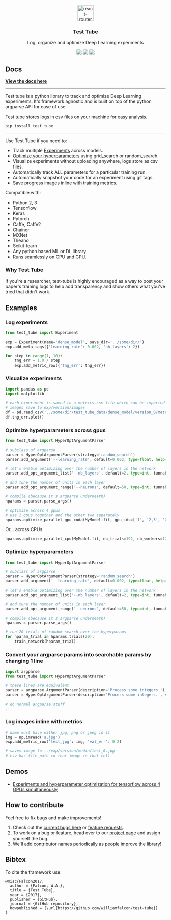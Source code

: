 <p align="center">
  <a href="https://williamfalcon.github.io/test-tube/">
    <img alt="react-router" src="https://raw.githubusercontent.com/williamfalcon/test-tube/master/imgs/test_tube_logo.png" width="50">
  </a>
</p>

<h3 align="center">
  Test Tube
</h3>

<p align="center">
  Log, organize and optimize Deep Learning experiments
</p>

<p align="center">
  <a href="https://badge.fury.io/py/test_tube"><img src="https://badge.fury.io/py/test_tube.svg"></a>
  <a href="https://williamfalcon.github.io/test-tube/"><img src="https://readthedocs.org/projects/test-tube/badge/?version=latest"></a>
  <a href="https://github.com/williamFalcon/test-tube/blob/master/LICENSE.txt"><img src="https://img.shields.io/github/license/mashape/apistatus.svg?maxAge=2592000"></a>
</p>


## Docs

**[View the docs here](https://williamfalcon.github.io/test-tube/)**

---
Test tube is a python library to track and optimize Deep Learning experiments. It's framework agnostic and is built on top of the python argparse API for ease of use.

Test tube stores logs in csv files on your machine for easy analysis.

```bash
pip install test_tube
```

---
Use Test Tube if you need to:

- Track multiple [Experiments](https://williamfalcon.github.io/test-tube/experiment_tracking/experiment/) across models.
- [Optimize your hyperparameters](https://williamfalcon.github.io/test-tube/hyperparameter_optimization/HyperOptArgumentParser/) using grid_search or random_search.
- Visualize experiments without uploading anywhere, logs store as csv files.
- Automatically track ALL parameters for a particular training run.
- Automatically snapshot your code for an experiment using git tags.
- Save progress images inline with training metrics.

Compatible with:
- Python 2, 3
- Tensorflow
- Keras
- Pytorch
- Caffe, Caffe2
- Chainer
- MXNet
- Theano
- Scikit-learn
- Any python based ML or DL library
- Runs seamlessly on CPU and GPU.

### Why Test Tube
If you're a researcher, test-tube is highly encouraged as a way to post your paper's training logs to help add transparency and show others what you've tried that didn't work.

## Examples

### Log experiments

```python
from test_tube import Experiment

exp = Experiment(name='dense_model', save_dir='../some/dir/')
exp.add_meta_tags({'learning_rate': 0.002, 'nb_layers': 2})

for step in range(1, 10):
    tng_err = 1.0 / step
    exp.add_metric_row({'tng_err': tng_err})
```

### Visualize experiments
```python
import pandas as pd
import matplotlib

# each experiment is saved to a metrics.csv file which can be imported anywhere
# images save to exp/version/images
df = pd.read_csv('../some/dir/test_tube_data/dense_model/version_0/metrics.csv')
df.tng_err.plot()
```

### Optimize hyperparameters across gpus
```python
from test_tube import HyperOptArgumentParser

# subclass of argparse
parser = HyperOptArgumentParser(strategy='random_search')
parser.add_argument('--learning_rate', default=0.002, type=float, help='the learning rate')

# let's enable optimizing over the number of layers in the network
parser.add_opt_argument_list('--nb_layers', default=2, type=int, tunnable=True, options=[2, 4, 8])

# and tune the number of units in each layer
parser.add_opt_argument_range('--neurons', default=50, type=int, tunnable=True, start=100, end=800, nb_samples=10)

# compile (because it's argparse underneath)
hparams = parser.parse_args()

# optimize across 4 gpus
# use 2 gpus together and the other two separately
hparams.optimize_parallel_gpu_cuda(MyModel.fit, gpu_ids=['1', '2,3', '0'], nb_trials=192, nb_workers=4)
```

Or... across CPUs
```python
hparams.optimize_parallel_cpu(MyModel.fit, nb_trials=192, nb_workers=12)
```

### Optimize hyperparameters
```python
from test_tube import HyperOptArgumentParser

# subclass of argparse
parser = HyperOptArgumentParser(strategy='random_search')
parser.add_argument('--learning_rate', default=0.002, type=float, help='the learning rate')

# let's enable optimizing over the number of layers in the network
parser.add_opt_argument_list('--nb_layers', default=2, type=int, tunnable=True, options=[2, 4, 8])

# and tune the number of units in each layer
parser.add_opt_argument_range('--neurons', default=50, type=int, tunnable=True, start=100, end=800, nb_samples=10)

# compile (because it's argparse underneath)
hparams = parser.parse_args()

# run 20 trials of random search over the hyperparams
for hparam_trial in hparams.trials(20):
    train_network(hparam_trial)
```

### Convert your argparse params into searchable params by changing 1 line
```python
import argparse
from test_tube import HyperOptArgumentParser

# these lines are equivalent
parser = argparse.ArgumentParser(description='Process some integers.')
parser = HyperOptArgumentParser(description='Process some integers.', strategy='grid_search')

# do normal argparse stuff
...
```

### Log images inline with metrics
```python
# name must have either jpg, png or jpeg in it
img = np.imread('a.jpg')
exp.add_metric_row('test_jpg': img, 'val_err': 0.2)

# saves image to ../exp/version/media/test_0.jpg
# csv has file path to that image in that cell
```


## Demos
- [Experiments and hyperparameter optimization for tensorflow across 4 GPUs simultaneously](https://github.com/williamFalcon/test-tube/blob/master/examples/tensorflow_example.py)

## How to contribute
Feel free to fix bugs and make improvements!
1. Check out the [current bugs here](https://github.com/williamFalcon/test-tube/issues) or [feature requests](https://github.com/williamFalcon/test-tube/projects/1).
2. To work on a bug or feature, head over to our [project page](https://github.com/williamFalcon/test-tube/projects/1) and assign yourself the bug.
3. We'll add contributor names periodically as people improve the library!

## Bibtex
To cite the framework use:
```
@misc{Falcon2017,
  author = {Falcon, W.A.},
  title = {Test Tube},
  year = {2017},
  publisher = {GitHub},
  journal = {GitHub repository},
  howpublished = {\url{https://github.com/williamfalcon/test-tube}}
}
```
